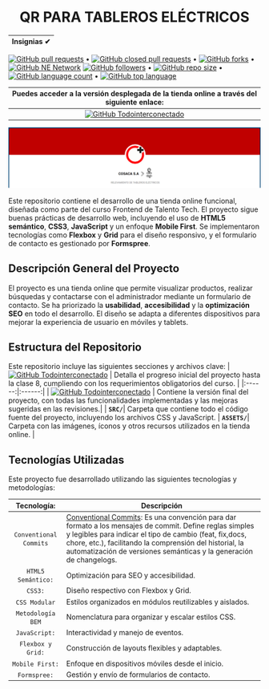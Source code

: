 # <div align="center"> QR PARA TABLEROS ELÉCTRICOS</div>

|  Insignias ✔  |
| :-----------: |
[![GitHub pull requests](https://img.shields.io/github/issues-pr/Todointerconectado/QR-TABLEROS-ELECTRICOS?color=blue&logo=github)](https://github.com/Todointerconectado/QR-TABLEROS-ELECTRICOS/pulls) • [![GitHub closed pull requests](https://img.shields.io/github/issues-pr-closed/Todointerconectado/QR-TABLEROS-ELECTRICOS?color=blue&logo=github)](https://github.com/Todointerconectado/QR-TABLEROS-ELECTRICOS/pulls) • [![GitHub forks](https://img.shields.io/github/forks/Todointerconectado/QR-TABLEROS-ELECTRICOS?logo=github)](https://github.com/Todointerconectado/QR-TABLEROS-ELECTRICOS/fork)  •  [![GitHub NE Network](https://img.shields.io/badge/NE-Network-blue?logo=github)](https://github.com/Todointerconectado/QR-TABLEROS-ELECTRICOS/network)
[![GitHub followers](https://img.shields.io/github/followers/Todointerconectado?logo=github)](#)  •  [![GitHub repo size](https://img.shields.io/github/repo-size/Todointerconectado/QR-TABLEROS-ELECTRICOS?logo=github)](#)  •  [![GitHub language count](https://img.shields.io/github/languages/count/Todointerconectado/QR-TABLEROS-ELECTRICOS?logo=github)](#)  •  [![GitHub top language](https://img.shields.io/github/languages/top/Todointerconectado/QR-TABLEROS-ELECTRICOS?logo=JavaScript)](#)

|  Puedes acceder a la versión desplegada de la tienda online a través del siguiente enlace: |
| :-------------------------------------------------------: |
| [![GitHub Todointerconectado](https://img.shields.io/badge/todointerconectado.com/-QR_TABLEROS_ELECTRICOS-105d89?style=for-the-badge&logo=github&logoColor=white&labelColor=101)](https://todointerconectado.com/QR-TABLEROS-ELECTRICOS/) |

![Mockup](./assets/images/mockup.png)

Este repositorio contiene el desarrollo de una tienda online funcional, diseñada como parte del curso Frontend de Talento Tech. El proyecto sigue buenas prácticas de desarrollo web, incluyendo el uso de **HTML5 semántico**, **CSS3**, **JavaScript** y un enfoque **Mobile First**. Se implementaron tecnologías como **Flexbox** y **Grid** para el diseño responsivo, y el formulario de contacto es gestionado por **Formspree**.

## Descripción General del Proyecto

El proyecto es una tienda online que permite visualizar productos, realizar búsquedas y contactarse con el administrador mediante un formulario de contacto. Se ha priorizado la **usabilidad**, **accesibilidad** y la **optimización SEO** en todo el desarrollo. El diseño se adapta a diferentes dispositivos para mejorar la experiencia de usuario en móviles y tablets.

## Estructura del Repositorio

Este repositorio incluye las siguientes secciones y archivos clave:
| [![GitHub Todointerconectado](https://img.shields.io/badge/archivo-pre--entrega-105d89?style=for-the-badge&logo=github&logoColor=white&labelColor=101)](./docs/PRE-ENTREGA.md) | Detalla el progreso inicial del proyecto hasta la clase 8, cumpliendo con los requerimientos obligatorios del curso. |
|:------:|:------:|
| [![GitHub Todointerconectado](https://img.shields.io/badge/archivo-entrega--final-105d89?style=for-the-badge&logo=github&logoColor=white&labelColor=101)](./docs/ENTREGA-FINAL.md) | Contiene la versión final del proyecto, con todas las funcionalidades implementadas y las mejoras sugeridas en las revisiones.|
| **`SRC/`**| Carpeta que contiene todo el código fuente del proyecto, incluyendo los archivos CSS y JavaScript.
| **`ASSETS/`**| Carpeta con las imágenes, íconos y otros recursos utilizados en la tienda online. |


## Tecnologías Utilizadas
Este proyecto fue desarrollado utilizando las siguientes tecnologías y metodologías:

|      Tecnología:     | Descripción |
| :------------------: | ----------- |
|`Conventional Commits`| [Conventional Commits](https://www.conventionalcommits.org/en/v1.0.0/): Es una convención para dar formato a los mensajes de commit. Define reglas  simples y legibles para indicar el tipo de cambio (feat, fix,docs, chore, etc.), facilitando la  comprensión del historial, la automatización de versiones semánticas y la generación de changelogs. |
|`HTML5 Semántico:`    | Optimización para SEO y accesibilidad. |
| `CSS3:`              | Diseño respectivo con Flexbox y Grid. |
| `CSS Modular`        | Estilos organizados en módulos reutilizables y aislados. |
| `Metodología BEM`    | Nomenclatura para organizar y escalar estilos CSS. |
| `JavaScript:`        | Interactividad y manejo de eventos. |
| `Flexbox y Grid:`    | Construcción de layouts flexibles y adaptables. |
| `Mobile First:`      | Enfoque en dispositivos móviles desde el inicio.|
| `Formspree:`         | Gestión y envío de formularios de contacto.     |
